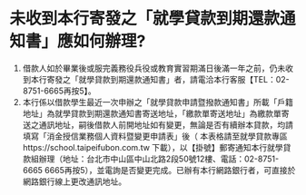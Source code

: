 # 未收到本行寄發之「就學貸款到期還款通知書」應如何辦理?

  1. 借款人如於畢業後或服完義務役兵役或教育實習期滿日後滿一年之前，仍未收到本行寄發之「就學貸款到期還款通知書」者，請電洽本行客服【TEL：02-8751-6665再按5】。
  2. 本行係以借款學生最近一次申辦之「就學貸款申請暨撥款通知書」所載「戶籍地址」為就學貸款到期還款通知書寄送地址，「繳款單寄送地址」為繳款單寄送之通訊地址，嗣後借款人前開地址如有變更，無論是否有續辦本貸款，均請填寫「消金授信業務個人資料暨變更申請表」後（ 本表格請至就學貸款專區https://school.taipeifubon.com.tw 下載），以【掛號】郵寄通知本行就學貸款組辦理（地址：台北市中山區中山北路2段50號12樓、電話：02-8751-6665 6665再按5），並電詢是否變更完成。已辦有本行網路銀行者，可直接於網路銀行線上更改通訊地址。


